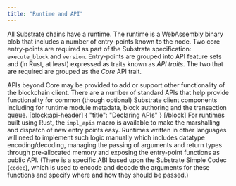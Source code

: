 ```yaml
---
title: "Runtime and API"
---
```

All Substrate chains have a runtime. The runtime is a WebAssembly binary blob that includes a number of entry-points known to the node. Two core entry-points are required as part of the Substrate specification: `execute_block` and `version`. Entry-points are grouped into API feature sets and (in Rust, at least) expressed as traits known as *API traits*. The two that are required are grouped as the *Core* API trait.

APIs beyond Core may be provided to add or support other functionality of the blockchain client. There are a number of standard APIs that help provide functionality for common (though optional) Substrate client components including for runtime module metadata, block authoring and the transaction queue.
[block:api-header]
{
  "title": "Declaring APIs"
}
[/block]
For runtimes built using Rust, the `impl_apis` macro is available to make the marshalling and dispatch of new entry points easy. Runtimes written in other languages will need to implement such logic manually which includes datatype encoding/decoding, managing the passing of arguments and return types through pre-allocated memory and exposing the entry-point functions as public API. (There is a specific ABI based upon the Substrate Simple Codec (`codec`), which is used to encode and decode the arguments for these functions and specify where and how they should be passed.)
